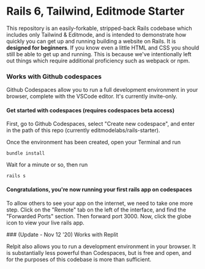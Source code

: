 # Rails 6, Tailwind, Editmode Starter

This repository is an easily-forkable, stripped-back Rails codebase which includes only Tailwind & Editmode, and is intended to demonstrate how quickly you can get up and running building a website on Rails. It is **designed for beginners**. If you know even a little HTML and CSS you should still be able to get up and running. This is because we've intentionally left out things which require additional proficiency such as webpack or npm.  

### Works with Github codespaces
Github Codespaces allow you to run a full development environment in your browser, complete with the VSCode editor. It's currently invite-only.

#### Get started with codespaces (requires codespaces beta access)

First, go to Github Codespaces, select "Create new codespace", and enter in the path of this repo (currently editmodelabs/rails-starter).

Once the environment has been created, open your Terminal and run 

`bundle install`

Wait for a minute or so, then run 

`rails s`

#### Congratulations, you're now running your first rails app on codespaces

To allow others to see your app on the internet, we need to take one more step. Click on the "Remote" tab on the left of the interface, and find the "Forwarded Ports" section. Then forward port 3000. Now, click the globe icon to view your live rails app.


### (Update - Nov 12 '20) Works with Replit

Relpit also allows you to run a development environment in your browser. It is substantially less powerful than Codespaces, but is free and open, and for the purposes of this codebase is more than sufficient.

